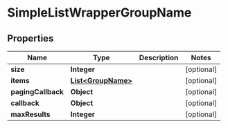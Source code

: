

# SimpleListWrapperGroupName

## Properties

Name | Type | Description | Notes
------------ | ------------- | ------------- | -------------
**size** | **Integer** |  |  [optional]
**items** | [**List&lt;GroupName&gt;**](GroupName.md) |  |  [optional]
**pagingCallback** | **Object** |  |  [optional]
**callback** | **Object** |  |  [optional]
**maxResults** | **Integer** |  |  [optional]



